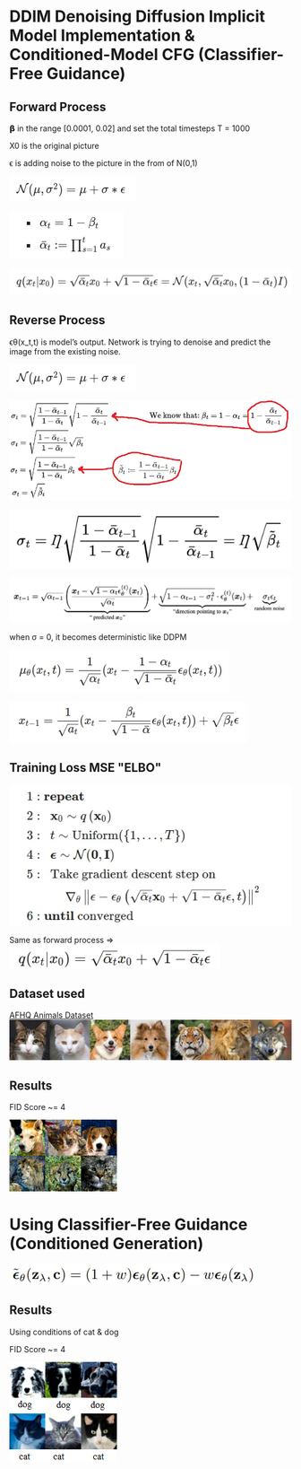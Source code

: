 # DDIM Denoising Diffusion Implicit Model Implementation & Conditioned-Model CFG (Classifier-Free Guidance)

## Forward Process
𝝱 in the range [0.0001, 0.02] and set the total timesteps T = 1000

X0 is the original picture

ϵ is adding noise to the picture in the from of N(0,1)

![pic](assets/DDPM-pre-forward.png)

![pic](assets/DDPM-alpha-forward.png)

![pic](assets/DDPM-forward.png)

## Reverse Process
ϵθ​(x_t​,t) is model’s output. Network is trying to denoise and predict the image from the existing noise.

![pic](assets/DDPM-pre-forward.png)

![pic](assets/DDIM-beta.png)

![pic](assets/DDIM-sigma.png)

![pic](assets/task2_ddim.png)

when σ = 0, it becomes deterministic like DDPM

![pic](assets/DDPM-reverse-mean.png)

![pic](assets/DDPM-reverse-xt-1-2.png)

## Training Loss MSE "ELBO"

![pic](assets/DDPM-loss1.png)

Same as forward process => ![pic](assets/DDPM-loss2.png)

## Dataset used
[AFHQ Animals Dataset](https://huggingface.co/datasets/huggan/AFHQ)
![pic](assets/AFHQ-dataset.png)

## Results

FID Score ~= 4

![pic](assets/ddim-output.png)

# Using Classifier-Free Guidance (Conditioned Generation)

![pic](assets/cfg-equation.png)

## Results

Using conditions of cat & dog

FID Score ~= 4

![pic](assets/cfg-output.png)
